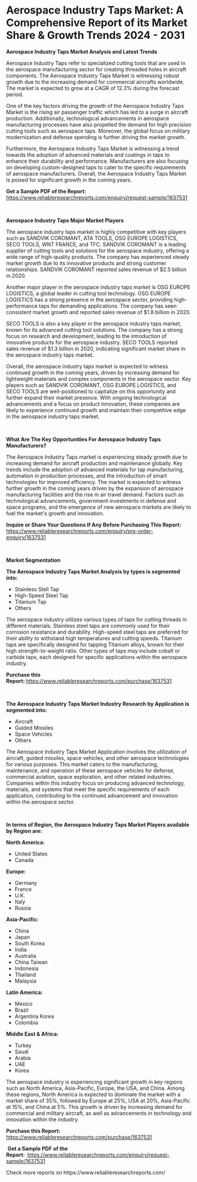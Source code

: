 <p><h1>Aerospace Industry Taps Market: A Comprehensive Report of its Market Share & Growth Trends 2024 - 2031</h1></p><p><strong>Aerospace Industry Taps Market Analysis and Latest Trends</strong></p>
<p><p>Aerospace Industry Taps refer to specialized cutting tools that are used in the aerospace manufacturing sector for creating threaded holes in aircraft components. The Aerospace Industry Taps Market is witnessing robust growth due to the increasing demand for commercial aircrafts worldwide. The market is expected to grow at a CAGR of 12.3% during the forecast period.</p><p>One of the key factors driving the growth of the Aerospace Industry Taps Market is the rising air passenger traffic which has led to a surge in aircraft production. Additionally, technological advancements in aerospace manufacturing processes have also propelled the demand for high precision cutting tools such as aerospace taps. Moreover, the global focus on military modernization and defense spending is further driving the market growth.</p><p>Furthermore, the Aerospace Industry Taps Market is witnessing a trend towards the adoption of advanced materials and coatings in taps to enhance their durability and performance. Manufacturers are also focusing on developing custom-designed taps to cater to the specific requirements of aerospace manufacturers. Overall, the Aerospace Industry Taps Market is poised for significant growth in the coming years.</p></p>
<p><strong>Get a Sample PDF of the Report:&nbsp;</strong> <a href="https://www.reliableresearchreports.com/enquiry/request-sample/1637531">https://www.reliableresearchreports.com/enquiry/request-sample/1637531</a></p>
<p>&nbsp;</p>
<p><strong>Aerospace Industry Taps Major Market Players</strong></p>
<p><p>The aerospace industry taps market is highly competitive with key players such as SANDVIK COROMANT, ATA TOOLS, OSG EUROPE LOGISTICS, SECO TOOLS, WNT FRANCE, and TFC. SANDVIK COROMANT is a leading supplier of cutting tools and solutions for the aerospace industry, offering a wide range of high-quality products. The company has experienced steady market growth due to its innovative products and strong customer relationships. SANDVIK COROMANT reported sales revenue of $2.5 billion in 2020.</p><p>Another major player in the aerospace industry taps market is OSG EUROPE LOGISTICS, a global leader in cutting tool technology. OSG EUROPE LOGISTICS has a strong presence in the aerospace sector, providing high-performance taps for demanding applications. The company has seen consistent market growth and reported sales revenue of $1.8 billion in 2020.</p><p>SECO TOOLS is also a key player in the aerospace industry taps market, known for its advanced cutting tool solutions. The company has a strong focus on research and development, leading to the introduction of innovative products for the aerospace industry. SECO TOOLS reported sales revenue of $1.3 billion in 2020, indicating significant market share in the aerospace industry taps market.</p><p>Overall, the aerospace industry taps market is expected to witness continued growth in the coming years, driven by increasing demand for lightweight materials and complex components in the aerospace sector. Key players such as SANDVIK COROMANT, OSG EUROPE LOGISTICS, and SECO TOOLS are well-positioned to capitalize on this opportunity and further expand their market presence. With ongoing technological advancements and a focus on product innovation, these companies are likely to experience continued growth and maintain their competitive edge in the aerospace industry taps market.</p></p>
<p>&nbsp;</p>
<p><strong>What Are The Key Opportunities For Aerospace Industry Taps Manufacturers?</strong></p>
<p><p>The Aerospace Industry Taps market is experiencing steady growth due to increasing demand for aircraft production and maintenance globally. Key trends include the adoption of advanced materials for tap manufacturing, automation in production processes, and the introduction of smart technologies for improved efficiency. The market is expected to witness further growth in the coming years driven by the expansion of aerospace manufacturing facilities and the rise in air travel demand. Factors such as technological advancements, government investments in defense and space programs, and the emergence of new aerospace markets are likely to fuel the market's growth and innovation.</p></p>
<p><strong>Inquire or Share Your Questions If Any Before Purchasing This Report:</strong> <a href="https://www.reliableresearchreports.com/enquiry/pre-order-enquiry/1637531">https://www.reliableresearchreports.com/enquiry/pre-order-enquiry/1637531</a></p>
<p>&nbsp;</p>
<p><strong>Market Segmentation</strong></p>
<p><strong>The Aerospace Industry Taps Market Analysis by types is segmented into:</strong></p>
<p><ul><li>Stainless Stell Tap</li><li>High-Speed Steel Tap</li><li>Titanium Tap</li><li>Others</li></ul></p>
<p><p>The aerospace industry utilizes various types of taps for cutting threads in different materials. Stainless steel taps are commonly used for their corrosion resistance and durability. High-speed steel taps are preferred for their ability to withstand high temperatures and cutting speeds. Titanium taps are specifically designed for tapping Titanium alloys, known for their high strength-to-weight ratio. Other types of taps may include cobalt or carbide taps, each designed for specific applications within the aerospace industry.</p></p>
<p><strong>Purchase this Report:&nbsp;</strong><a href="https://www.reliableresearchreports.com/purchase/1637531">https://www.reliableresearchreports.com/purchase/1637531</a></p>
<p>&nbsp;</p>
<p><strong>The Aerospace Industry Taps Market Industry Research by Application is segmented into:</strong></p>
<p><ul><li>Aircraft</li><li>Guided Missiles</li><li>Space Vehicles</li><li>Others</li></ul></p>
<p><p>The Aerospace Industry Taps Market Application involves the utilization of aircraft, guided missiles, space vehicles, and other aerospace technologies for various purposes. This market caters to the manufacturing, maintenance, and operation of these aerospace vehicles for defense, commercial aviation, space exploration, and other related industries. Companies within this industry focus on producing advanced technology, materials, and systems that meet the specific requirements of each application, contributing to the continued advancement and innovation within the aerospace sector.</p></p>
<p>&nbsp;</p>
<p><strong>In terms of Region, the Aerospace Industry Taps Market Players available by Region are:</strong></p>
<p>
    <p> <strong> North America: </strong>
        <ul>
            <li>United States</li>
            <li>Canada</li>
        </ul>
        </p> 
    <p> <strong> Europe: </strong>
        <ul>
            <li>Germany</li>
            <li>France</li>
            <li>U.K.</li>
            <li>Italy</li>
            <li>Russia</li>
        </ul>
        </p> 
    <p> <strong> Asia-Pacific: </strong>
        <ul>
            <li>China</li>
            <li>Japan</li>
            <li>South Korea</li>
            <li>India</li>
            <li>Australia</li>
            <li>China Taiwan</li>
            <li>Indonesia</li>
            <li>Thailand</li>
            <li>Malaysia</li>
        </ul>
        </p> 
    <p> <strong> Latin America: </strong>
        <ul>
            <li>Mexico</li>
            <li>Brazil</li>
            <li>Argentina Korea</li>
            <li>Colombia</li>
        </ul>
        </p> 
    <p> <strong> Middle East & Africa: </strong>
        <ul>
            <li>Turkey</li>
            <li>Saudi</li>
            <li>Arabia</li>
            <li>UAE</li>
            <li>Korea</li>
        </ul>
    </p>
    </p>
<p><p>The aerospace industry is experiencing significant growth in key regions such as North America, Asia-Pacific, Europe, the USA, and China. Among these regions, North America is expected to dominate the market with a market share of 35%, followed by Europe at 25%, USA at 20%, Asia-Pacific at 15%, and China at 5%. This growth is driven by increasing demand for commercial and military aircraft, as well as advancements in technology and innovation within the industry.</p></p>
<p><strong>Purchase this Report: </strong><a href="https://www.reliableresearchreports.com/purchase/1637531">https://www.reliableresearchreports.com/purchase/1637531</a></p>
<p>&nbsp;<strong>Get a Sample PDF of the Report:&nbsp;&nbsp;</strong><a href="https://www.reliableresearchreports.com/enquiry/request-sample/1637531">https://www.reliableresearchreports.com/enquiry/request-sample/1637531</a></p>
<p><strong></strong></p>
<p>Check more reports on https://www.reliableresearchreports.com/</p>